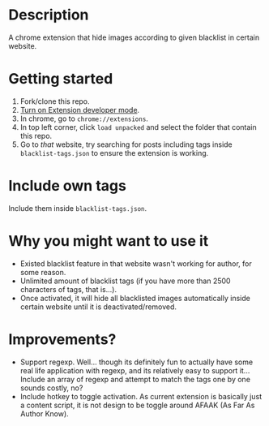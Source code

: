 # Description
A chrome extension that hide images according to given blacklist in certain website.

# Getting started
1. Fork/clone this repo.
2. [Turn on Extension developer mode](https://developer.chrome.com/docs/extensions/mv3/faq/#faq-dev-01).
3. In chrome, go to `chrome://extensions`.
4. In top left corner, click `load unpacked` and select the folder that contain this repo.
5. Go to *that* website, try searching for posts including tags inside `blacklist-tags.json` to ensure the extension is working.

# Include own tags
Include them inside `blacklist-tags.json`.

# Why you might want to use it
* Existed blacklist feature in that website wasn't working for author, for some reason.
* Unlimited amount of blacklist tags (if you have more than 2500 characters of tags, that is...).
* Once activated, it will hide all blacklisted images automatically inside certain website until it is deactivated/removed.

# Improvements?
* Support regexp.
  Well... though its definitely fun to actually have some real life application
  with regexp, and its relatively easy to support it... Include an array
  of regexp and attempt to match the tags one by one sounds costly, no?
* Include hotkey to toggle activation. As current extension is basically
  just a content script, it is not design to be toggle around AFAAK (As Far As Author Know).
